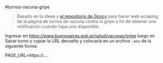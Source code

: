#turnos-vacuna-gripe

> Basado en la ideea y [el repositorio de Goncy](https://github.com/goncy/turnos-consulado-espa-a) para hacer web scraping de la página de turnos de vacuna contra la gripe a fin de obtener una notificación cuando haya uno disponible.

Ingresar en https://www.buenosaires.gob.ar/salud/vacunas/gripe luego en Sacar turno y copiar la URL devuelta y colocarla en un archivo `.env` de la siguiente forma:

PAGE_URL=https://....